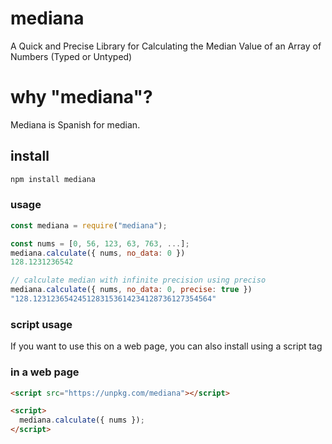 # mediana
A Quick and Precise Library for Calculating the Median Value of an Array of Numbers (Typed or Untyped)

# why "mediana"?
Mediana is Spanish for median.

## install
```bash
npm install mediana
```

### usage
```js
const mediana = require("mediana");

const nums = [0, 56, 123, 63, 763, ...];
mediana.calculate({ nums, no_data: 0 })
128.1231236542

// calculate median with infinite precision using preciso
mediana.calculate({ nums, no_data: 0, precise: true })
"128.1231236542451283153614234128736127354564"
```

### script usage
If you want to use this on a web page, you can also install using a script tag
### in a web page
```html
<script src="https://unpkg.com/mediana"></script>

<script>
  mediana.calculate({ nums });
</script>
```
